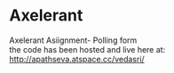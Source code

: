 # Axelerant
Axelerant Asiignment- Polling form  
the code has been hosted and live here at: http://apathseva.atspace.cc/vedasri/  
